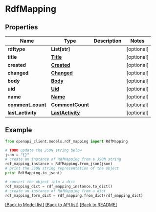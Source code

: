 # RdfMapping


## Properties

Name | Type | Description | Notes
------------ | ------------- | ------------- | -------------
**rdftype** | **List[str]** |  | [optional] 
**title** | [**Title**](Title.md) |  | [optional] 
**created** | [**Created**](Created.md) |  | [optional] 
**changed** | [**Changed**](Changed.md) |  | [optional] 
**body** | [**Body**](Body.md) |  | [optional] 
**uid** | [**Uid**](Uid.md) |  | [optional] 
**name** | [**Name**](Name.md) |  | [optional] 
**comment_count** | [**CommentCount**](CommentCount.md) |  | [optional] 
**last_activity** | [**LastActivity**](LastActivity.md) |  | [optional] 

## Example

```python
from openapi_client.models.rdf_mapping import RdfMapping

# TODO update the JSON string below
json = "{}"
# create an instance of RdfMapping from a JSON string
rdf_mapping_instance = RdfMapping.from_json(json)
# print the JSON string representation of the object
print RdfMapping.to_json()

# convert the object into a dict
rdf_mapping_dict = rdf_mapping_instance.to_dict()
# create an instance of RdfMapping from a dict
rdf_mapping_form_dict = rdf_mapping.from_dict(rdf_mapping_dict)
```
[[Back to Model list]](../README.md#documentation-for-models) [[Back to API list]](../README.md#documentation-for-api-endpoints) [[Back to README]](../README.md)


